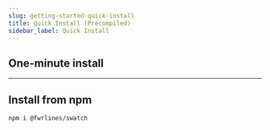 ```yaml
---
slug: getting-started-quick-install
title: Quick Install (Precompiled)
sidebar_label: Quick Install
---
```


## One-minute install

---

## Install from npm

```
npm i @fwrlines/swatch
```
